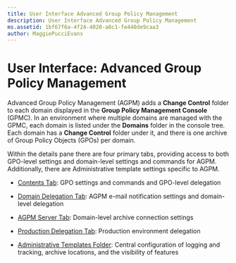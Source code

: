 ```yaml
---
title: User Interface Advanced Group Policy Management
description: User Interface Advanced Group Policy Management
ms.assetid: 1bf67f6a-4f24-4020-a8c1-fe440de9caa3
author: MaggiePucciEvans
---
```


# User Interface: Advanced Group Policy Management


Advanced Group Policy Management (AGPM) adds a **Change Control** folder to each domain displayed in the **Group Policy Management Console** (GPMC). In an environment where multiple domains are managed with the GPMC, each domain is listed under the **Domains** folder in the console tree. Each domain has a **Change Control** folder under it, and there is one archive of Group Policy Objects (GPOs) per domain.

Within the details pane there are four primary tabs, providing access to both GPO-level settings and domain-level settings and commands for AGPM. Additionally, there are Administrative template settings specific to AGPM.

-   [Contents Tab](contents-tab-agpm40.md): GPO settings and commands and GPO-level delegation

-   [Domain Delegation Tab](domain-delegation-tab-agpm40.md): AGPM e-mail notification settings and domain-level delegation

-   [AGPM Server Tab](agpm-server-tab-agpm40.md): Domain-level archive connection settings

-   [Production Delegation Tab](production-delegation-tab-agpm40.md): Production environment delegation

-   [Administrative Templates Folder](administrative-templates-folder-agpm40.md): Central configuration of logging and tracking, archive locations, and the visibility of features

 

 





